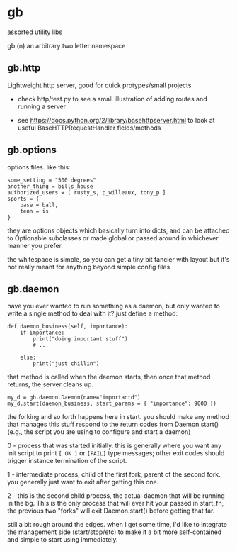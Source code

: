 gb
====================

assorted utility libs

gb (n) an arbitrary two letter namespace

gb.http
-------

Lightweight http server, good for quick protypes/small projects

 - check http/test.py to see a small illustration of adding routes and running
   a server

 - see https://docs.python.org/2/library/basehttpserver.html to look at
   useful BaseHTTPRequestHandler fields/methods

gb.options
----------

options files. like this:

```
some_setting = "500 degrees"
another_thing = bills_house
authorized_users = [ rusty_s, p_willeaux, tony_p ]
sports = {
	base = ball,
	tenn = is
}

```
they are options objects which basically turn into dicts, and can be attached to
Optionable subclasses or made global or passed around in whichever manner you prefer.

the whitespace is simple, so you can get a tiny bit fancier with layout
but it's not really meant for anything beyond simple config files

gb.daemon
---------

have you ever wanted to run something as a daemon, but only wanted to write a
single method to deal with it? just define a method:

```
def daemon_business(self, importance):
	if importance:
		print("doing important stuff")
		# ...

	else:
		print("just chillin")
```

that method is called when the daemon starts, then once that method returns, the 
server cleans up.

```
my_d = gb.daemon.Daemon(name="importantd")
my_d.start(daemon_business, start_params = { "importance": 9000 })
```

the forking and so forth happens here in start. you should make any method that
manages this stuff respond to the return codes from Daemon.start() (e.g., the
script you are using to configure and start a daemon)

0 - process that was started initially. this is generally where you want any
  init script to print `[ OK ]` or `[FAIL]` type messages; other exit codes should
  trigger instance termination of the script.

1 - intermediate process, child of the first fork, parent of the second fork.
  you generally just want to exit after getting this one.

2 - this is the second child process, the actual daemon that will be running in
  the bg. This is the only process that will ever hit your passed in start_fn,
  the previous two "forks" will exit Daemon.start() before getting that far.

still a bit rough around the edges. when I get some time, I'd like to integrate
the management side (start/stop/etc) to make it a bit more self-contained and
simple to start using immediately.

